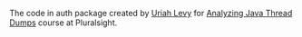 The code in auth package created by [Uriah Levy](https://github.com/uriahl) for [Analyzing Java Thread Dumps](https://app.pluralsight.com/courses/ebb11bd1-c104-4be4-9cd7-5c19be357a66/table-of-contents) course at Pluralsight.